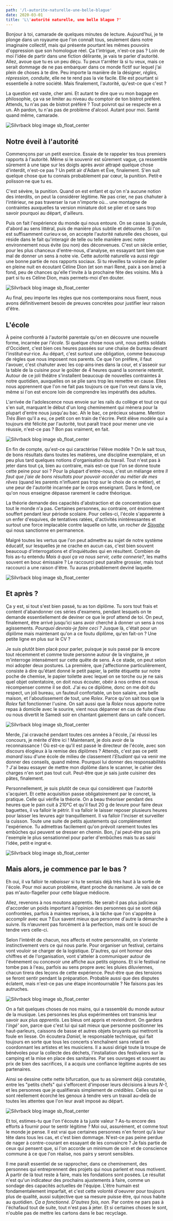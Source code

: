 ```yaml
---
path: '/l-autorite-naturelle-une-belle-blague'
date: 2020-03-01
title: 'L\'autorité naturelle, une belle blague ?'
---
```


Bonjour à toi, camarade de quelques minutes de lecture. Aujourd'hui, je te plonge dans un royaume que l'on connaît tous, seulement dans notre imaginaire collectif, mais qui présente pourtant les mêmes pouvoirs d'oppression que son homologue réel. Ça t'intrigue, n'est-ce pas ? Loin de moi l'idée de partir dans une fiction délirante, je vais te parler d'autorité. Allez, avoue que tu es un peu déçu. Tu peux t'arrêter là si tu veux, mais ce serait dommage de ne pas embarquer dans ce monde fictif sur lequel j'ai plein de choses à te dire. Peu importe la manière de la désigner, *règles, répression, conduite*, elle ne te rend pas la vie facile. Elle est pourtant si essentielle à notre société. Mais finalement, l'autorité, qu'est-ce que c'est ?

La question est vaste, cher ami. Et autant te dire que vu mon bagage en philosophie, ça va se limiter au niveau du comptoir de ton bistrot préféré. Attends, tu n'as pas de bistrot préféré ? Tout poivrot qui se respecte en a un. Ah pardon, tu n'as pas de problème d'alcool. Autant pour moi. Santé quand même, camarade.

![Silvrback blog image sb_float_center](https://silvrback.s3.amazonaws.com/uploads/232de045-eecf-4e91-80d5-993303f87e6a/2019-04-20%2011.57.29-1.jpg)

## Notre éveil à l'autorité

Commençons par un petit exercice. Essaie de te rappeler tes tous premiers rapports à l'autorité. Même si le souvenir est sûrement vague, ça ressemble sûrement à une tape sur les doigts après avoir attrapé quelque chose d'interdit, n'est-ce pas ? Un petit air d'Adam et Ève, finalement. S'en suit quelque chose que tu connais probablement par cœur, la punition. Petit·e polisson·ne que tu es.

C'est sévère, la punition. Quand on est enfant et qu'on n'a aucune notion des interdits, on peut la considérer légitime. Ne pas crier, ne pas chahuter à l'intérieur, ne pas traverser la rue n'importe où... une montagne de contraintes auxquelles ta version miniature doit se plier et ce sans trop savoir pourquoi au départ, d'ailleurs.

Puis on fait l'expérience du monde qui nous entoure. On se casse la gueule, d'abord au sens littéral, puis de manière plus subtile et détournée. Si l'on est suffisamment curieu·x·se, on accepte l'autorité naturelle des choses, qui réside dans le fait qu'interagir de telle ou telle manière avec notre environnement nous évite (ou non) des déconvenues. C'est un siècle entier, pour les plus chanceux d'entre-nous, d'analyse, en essayant tant bien que mal de donner un sens à notre vie. Cette autorité naturelle va aussi régir une bonne partie de nos rapports sociaux. Si tu réveilles ta voisine de palier en pleine nuit en écoutant Céline Dion (et son mari René, paix à son âme) à fond, peu de chances qu'elle t'invite à la prochaine fête des voisins. Mis à part si tu es Céline Dion, mais permets-moi d'en douter.

![Silvrback blog image sb_float_center](https://silvrback.s3.amazonaws.com/uploads/f408e456-8351-45ea-8c95-14b2aaec2630/2019-04-20%2015.56.05.jpg)

Au final, peu importe les règles que nos contemporains nous fixent, nous avons définitivement besoin de preuves concrètes pour justifier leur raison d'être.

## L'école

À peine confronté à l'autorité parentale qu'on en découvre une nouvelle forme, incarnée par *l'école*. Si quelque chose nous unit, nous petits soldats d'Occident, c'est bien ces heures passées sur une chaise de bureau devant l'institut·eur·rice. Au départ, c'est surtout une obligation, comme beaucoup de règles que nous imposent nos parents. Ce que l'on préfère, il faut l'avouer, c'est chahuter avec les cop·ains·ines dans la cour, et s'asseoir sur la table de la cuisine pour le goûter de 4 heures quand la sonnerie retentit. Autour de ce joli théâtre s'installent beaucoup de nouvelles contraintes à notre quotidien, auxquelles on se plie sans trop les remettre en cause. Elles nous apprennent que l'on ne fait pas toujours ce que l'on veut dans la vie, même si l'on est encore loin de comprendre les impératifs des adultes. 

L'arrivée de l'adolescence nous envoie sur les rails du collège et tout ce qui s'en suit, marquant le début d'un long cheminement qui mènera pour la plupart d'entre nous jusqu'au bac. Ah le bac, ce précieux sésame. Mention *Très Bien* qu'il a eu, ce petit con en train de t'écrire. Petit élève modèle qui a toujours été félicité par l'autorité, tout paraît tracé pour mener une vie réussie, n'est-ce pas ? Bon pas vraiment, en fait.

![Silvrback blog image sb_float_center](https://silvrback.s3.amazonaws.com/uploads/983cd55a-9be5-4f26-87c9-f01ae3f26ae4/2019-07-16%2018.12.40.jpg)

En fin de compte, qu'est-ce qui caractérise l'élève modèle ? On le sait tous, de bons résultats dans toutes les matières, une discipline exemplaire, et un peu plus tard quelques notions d'organisation du travail. Tout n'est pas à jeter dans tout ça, bien au contraire, mais est-ce que l'on se donne toute cette peine pour soi ? Pour la plupart d'entre-nous, c'est un mélange entre *Il faut que j'aie de bons résultats pour pouvoir accéder au métier de mes rêves* (quand les parents n'influent pas trop sur le choix de ce métier), et une peur de l'autorité incarnée par le corps enseignant. Dans le fond, ce qu'on nous enseigne dépasse rarement le cadre théorique.

La théorie demande des capacités d'abstraction et de concentration que tout le monde n'a pas. Certaines personnes, au contraire, ont énormément souffert pendant leur période scolaire. Pour celles-ci, l'école s'apparente à un enfer d'esquives, de tentatives ratées, d'activités inintéressantes et surtout une force implacable contre laquelle on lutte, un *rocher de [Sisyphe](https://fr.wikipedia.org/wiki/Sisyphe)* qui nous sanctionne en permanence.

Malgré toutes les vertus que l'on peut admettre au sujet de notre système éducatif, sur lesquelles je ne crache en aucun cas, c'est bien souvent beaucoup d'interrogations et d’inquiétudes qui en résultent. Combien de fois as-tu entendu *Mais à quoi ça va nous servir, cette connerie?*, les maths souvent en bouc émissaire ? Le raccourci peut paraître grossier, mais tout raccourci a une raison d'être. Tu auras probablement deviné laquelle.

![Silvrback blog image sb_float_center](https://silvrback.s3.amazonaws.com/uploads/6e16728f-829c-4f70-9584-72e6a527c31f/2019-07-20%2012.08.03.jpg)

## Et après ?

Ça y est, si tout s'est bien passé, tu as ton diplôme. Tu sors tout frais et content d'abandonner ces séries d'examens, pendant lesquels on te demande essentiellement de deviner ce que le prof attend de toi. On peut, finalement, être arrivé jusqu'ici sans avoir cherché à donner un sens à nos agissements. *Pourquoi devrais-je faire ceci ?* Jusque là, c'était pour un diplôme mais maintenant qu'on a ce foutu diplôme, qu'en fait-on ? Une petite ligne en plus sur le CV ?

Je suis plutôt bien placé pour parler, puisque je suis passé par là encore tout récemment et comme toute personne autour de la vingtaine, je m'interroge intensément sur cette quête de sens. À ce stade, on peut selon moi adopter deux postures. La première, que j'affectionne particulièrement, consiste à dire qu'étant donné le petit papier, la petite étiquette sur notre poche de chemise, le papier toilette avec lequel on se torche ou je ne sais quel objet ostentatoire, on doit nous écouter, obéir à nos ordres et nous récompenser comme il se doit. J'ai eu ce diplôme, donc on me doit du respect, un joli bureau, un fauteuil confortable, un bon salaire, une belle maison, et l'aboutissement de tout, une *Rolex*. Parce qu'on sait tous que la *Rolex* fait fonctionner l'usine. On sait aussi que la *Rolex* nous apporte notre repas à domicile avec le sourire, vient nous dépanner en cas de fuite d'eau ou nous divertit le Samedi soir en chantant gaiement dans un café concert.

![Silvrback blog image sb_float_center](https://silvrback.s3.amazonaws.com/uploads/3d13f9d1-183a-4387-bf53-8655f0eab871/2019-10-03%2020.10.21-1.jpg)

Merde, j'ai cravaché pendant toutes ces années à l'école, j'ai réussi les concours, je mérite d'être ici ! Maintenant, je dois avoir de la reconnaissance ! Où est-ce qu'il est passé le directeur de l'école, avec son discours élogieux à la remise des diplômes ? Attends, c'est pas ce petit *manard* issu d'une école de milieu de classement *l'Etudiant* qui va venir me donner des conseils, quand même. Pourquoi lui donner des responsabilités ? J'ai beau essayer de mettre mon diplôme dans le scanner, le cahier des charges n'en sort pas tout cuit. Peut-être que je sais juste cuisiner des pâtes, finalement.

Personnellement, je suis plutôt de ceux qui considèrent que l'autorité s'acquiert. Et cette acquisition passe obligatoirement par le concret, la pratique. Celle qui vérifie la théorie. On a beau théoriser pendant des heures que le pain cuit à 210°C et qu'il faut 20 g de levure pour faire deux baguettes, il va falloir le pétrir. Il va falloir le laisser reposer plusieurs heures pour laisser les levures agir tranquillement. Il va falloir l'inciser et surveiller la cuisson. Toute une suite de petits ajustements qui complémentent l'expérience. Tu admettras facilement qu'on prévoit rarement toutes les embûches qui peuvent se dresser en chemin. Bon, j'ai peut-être pas pris l'exemple le plus sensationnel pour parler d'embûches mais tu as saisi l'idée, petit·e ingrat·e.

![Silvrback blog image sb_float_center](https://silvrback.s3.amazonaws.com/uploads/92aca6a0-be0f-4d1a-9f58-eb07ba1c25e6/2019-10-06%2015.43.45.jpg)

## Mais alors, je commence par le bas ?

Eh oui, il va falloir te *rabaisser* si tu te sentais déjà très haut à la sortie de l'école. Pour moi aucun problème, étant proche du nanisme. Je vais de ce pas m'auto-flageller pour cette blague médiocre. 

Allez, revenons à nos moutons apprentis. Ne serait-il pas plus judicieux d'accorder un poids important à l'opinion des personnes qui se sont déjà confrontées, parfois à maintes reprises, à la tâche que l'on s'apprête à accomplir avec eux ? Eux savent mieux que personne d'autre la démarche à suivre. Ils n’œuvrent pas forcément à la perfection, mais ont le souci de tendre vers celle-ci.

Selon l'intérêt de chacun, nos affects et notre personnalité, on s'oriente instinctivement vers ce qui nous parle. Pour organiser un festival, certains vont vouloir se charger de la logistique. D'autres, qui ont horreur des chiffres et de l'organisation, vont s'atteler à communiquer autour de l'événement ou concevoir une affiche aux petits oignons. Et si le festival ne tombe pas à l'eau, parfois au sens propre avec les pluies diluviennes, chacun tirera des leçons de cette expérience. Peut-être que des tensions se feront sentir pendant la préparation. Probable aussi que des disputes éclatent, mais n'est-ce pas une étape incontournable ? Ne faisons pas les autruches.

![Silvrback blog image sb_float_center](https://silvrback.s3.amazonaws.com/uploads/05d71f0d-b53e-49ed-8b3a-b95c1ebd35a3/IMG_20191102_175906.jpg)

On a fait quelques choses de nos mains, qui a rassemblé du monde autour de la musique. Les personnes les plus expérimentées ont transmis leur savoir aux plus *apprentis*. Les bleus ont appris et reviendront. On gardera l'*ingé' son*, parce que c'est lui qui sait mieux que personne positionner les haut-parleurs, caissons de basse et autres objets bruyants qui mettront la foule en liesse. On écoutera *Daniel*, le responsable technique, qui fait toujours en sorte que tous les concerts s'enchaînent sans retard en coordonnant les artistes et les musiciens. Il a aussi dirigé toute la troupe de bénévoles pour la collecte des déchets, l'installation des festivaliers sur le camping et la mise en place des sanitaires. Par ses ouvrages et souvent au prix de bien des sacrifices, il a acquis une confiance légitime auprès de ses partenaires. 

Ainsi se dessine cette nette bifurcation, que tu as sûrement déjà constatée, entre les "petits chefs" qui s'efforcent d'imposer leurs décisions à leurs *N-1*, et les personnes que je qualifierais simplement de *crédibles*. Celles qui se sont réellement écorché les genoux à tendre vers un travail au-delà de toutes les attentes que l'on leur avait imposé au départ. 

![Silvrback blog image sb_float_center](https://silvrback.s3.amazonaws.com/uploads/05d71f0d-b53e-49ed-8b3a-b95c1ebd35a3/IMG_20191026_154426.jpg)

Et toi, estimes-tu que l'on t'écoute à ta juste valeur ? As-tu encore des efforts à fournir pour te sentir légitime ? Moi oui, assurément, et comme tout le monde je pense. Il est vrai que certaines personnes n'en feront qu'à leur tête dans tous les cas, et c'est bien dommage. N'est-ce pas peine perdue de nager à contre-courant en essayant de les convaincre ? Je fais partie de ceux qui pensent que, si l'on accorde un minimum de soin et de conscience commune à ce que l'on réalise, nos pairs y seront sensibles. 

Il me paraît essentiel de se rapprocher, dans ce cheminement, des personnes qui entreprennent des projets qui nous parlent et nous motivent. À partir de là tout reste à faire, mais les fondations sont posées. Le résultat n'est qu'un indicateur des prochains ajustements à faire, comme un sondage des capacités actuelles de l'équipe. L'être humain est fondamentalement imparfait, et c'est cette volonté d'oeuvrer pour toujours plus de qualité, aussi subjective que sa mesure puisse être, qui nous habite au quotidien. *Ça a fonctionné. D'autres fois, non.* Par contre ne pars pas à l'échafaud tout de suite, tout n'est pas à jeter. Et si certaines choses le sont, n'oublie pas de mettre les cartons dans le bac recyclage.
